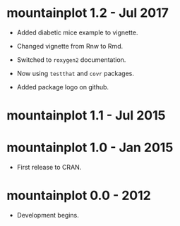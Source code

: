 
# mountainplot 1.2 - Jul 2017

* Added diabetic mice example to vignette.

* Changed vignette from Rnw to Rmd.

* Switched to `roxygen2` documentation.

* Now using `testthat` and `covr` packages.

* Added package logo on github.

# mountainplot 1.1 - Jul 2015

# mountainplot 1.0 - Jan 2015

* First release to CRAN.

# mountainplot 0.0 - 2012

* Development begins.
